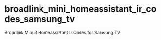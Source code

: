 # broadlink_mini_homeassistant_ir_codes_samsung_tv
Broadlink Mini 3 Homeassistant Ir Codes for Samsung TV
